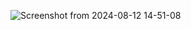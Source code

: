 ![Screenshot from 2024-08-12 14-51-08](https://github.com/user-attachments/assets/9541234d-a217-4e32-aaf9-df3fb2adf65a)
